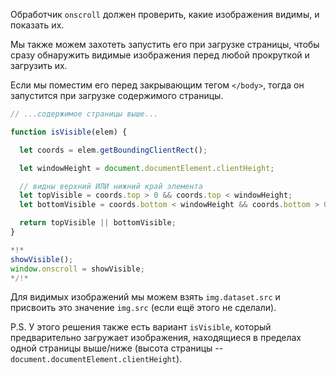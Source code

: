 Обработчик `onscroll` должен проверить, какие изображения видимы, и показать их.

Мы также можем захотеть запустить его при загрузке страницы, чтобы сразу обнаружить видимые изображения перед любой прокруткой и загрузить их.

Если мы поместим его перед закрывающим тегом `</body>`, тогда он запустится при загрузке содержимого страницы.

```js
// ...содержимое страницы выше...

function isVisible(elem) {

  let coords = elem.getBoundingClientRect();

  let windowHeight = document.documentElement.clientHeight;

  // видны верхний ИЛИ нижний край элемента
  let topVisible = coords.top > 0 && coords.top < windowHeight;
  let bottomVisible = coords.bottom < windowHeight && coords.bottom > 0;

  return topVisible || bottomVisible;
}

*!*
showVisible();
window.onscroll = showVisible;
*/!*
```

Для видимых изображений мы можем взять `img.dataset.src` и присвоить это значение `img.src` (если ещё этого не сделали).

P.S. У этого решения также есть вариант `isVisible`, который предварительно загружает изображения, находящиеся в пределах одной страницы выше/ниже (высота страницы -- `document.documentElement.clientHeight`).